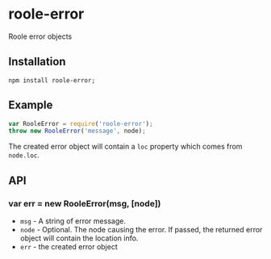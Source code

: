 # roole-error

Roole error objects

## Installation

	npm install roole-error;

## Example

```javascript
var RooleError = require('roole-error');
throw new RooleError('message', node);
```

The created error object will contain a `loc` property which comes from `node.loc`.

## API

### var err = new RooleError(msg, [node])

* `msg` - A string of error message.
* `node` - Optional. The node causing the error. If passed, the returned error object will contain the location info.
* `err` - the created error object